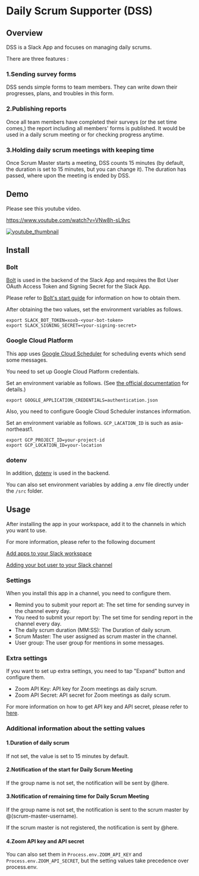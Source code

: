 # Daily Scrum Supporter (DSS)

## Overview

DSS is a Slack App and focuses on managing daily scrums.

There are three features :

### 1.Sending survey forms

DSS sends simple forms to team members. They can write down their progresses, plans, and troubles in this form.  

### 2.Publishing reports

Once all team members have completed their surveys (or the set time comes,) the report including all members' forms is published. It would be used in a daily scrum meeting or for checking progress anytime.  

### 3.Holding daily scrum meetings with keeping time

Once Scrum Master starts a meeting, DSS counts 15 minutes (by default, the duration is set to 15 minutes, but you can change it). The duration has passed, where upon the meeting is ended by DSS.

## Demo

Please see this youtube video.

https://www.youtube.com/watch?v=VNw8h-sL9vc

[![youtube_thumbnail](https://img.youtube.com/vi/VNw8h-sL9vc/0.jpg)](https://www.youtube.com/watch?v=VNw8h-sL9vc)

## Install

### Bolt

[Bolt](https://github.com/slackapi/bolt-js) is used in the backend of the Slack App and requires the Bot User OAuth Access Token and Signing Secret for the Slack App.

Please refer to [Bolt's start guide](https://slack.dev/bolt-js/tutorial/getting-started) for information on how to obtain them.

After obtaining the two values, set the environment variables as follows.

```shell
export SLACK_BOT_TOKEN=xoxb-<your-bot-token>
export SLACK_SIGNING_SECRET=<your-signing-secret>
```

### Google Cloud Platform

This app uses [Google Cloud Scheduler](https://cloud.google.com/scheduler) for scheduling events which send some messages.

You need to set up Google Cloud Platform credentials.

Set an environment variable as follows.
(See [the official documentation](https://cloud.google.com/docs/authentication/production) for details.)

```shell
export GOOGLE_APPLICATION_CREDENTIALS=authentication.json
```

Also, you need to configure Google Cloud Scheduler instances information.

Set an environment variable as follows. `GCP_LACATION_ID` is such as asia-northeast1.

```shell
export GCP_PROJECT_ID=your-project-id
export GCP_LOCATION_ID=your-location
```

### dotenv

In addition, [dotenv](https://github.com/motdotla/dotenv) is used in the backend.

You can also set environment variables by adding a .env file directly under the `/src` folder.

## Usage

After installing the app in your workspace, add it to the channels in which you want to use.

For more information, please refer to the following document

[Add apps to your Slack workspace](https://slack.com/help/articles/202035138-Add-apps-to-your-Slack-workspace)

[Adding your bot user to your Slack channel](https://www.ibm.com/docs/en/z-chatops/1.1.0?topic=slack-adding-your-bot-user-your-channel)

### Settings

When you install this app in a channel, you need to configure them.

* Remind you to submit your report at: The set time for sending survey in the channel every day.  
* You need to submit your report by: The set time for sending report in the channel every day.
* The daily scrum duration (MM:SS): The Duration of daily scrum.  
* Scrum Master: The user assigned as scrum master in the channel.
* User group: The user group for mentions in some messages.

### Extra settings

If you want to set up extra settings, you need to tap "Expand" button and configure them.  

* Zoom API Key: API key for Zoom meetings as daily scrum.
* Zoom API Secret: API secret for Zoom meetings as daily scrum.

For more information on how to get API key and API secret, please refer to [here](https://marketplace.zoom.us/docs/guides/build/jwt-app#generate-app-credentials).

### Additional information about the setting values

#### 1.Duration of daily scrum

If not set, the value is set to 15 minutes by default.

#### 2.Notification of the start for Daily Scrum Meeting

If the group name is not set, the notification will be sent by @here.

#### 3.Notification of remaining time for Daily Scrum Meeting

If the group name is not set, the notification is sent to the scrum master by @(scrum-master-username).

If the scrum master is not registered, the notification is sent by @here.

#### 4.Zoom API key and API secret

You can also set them in `Process.env.ZOOM_API_KEY` and `Process.env.ZOOM_API_SECRET`, but the setting values take precedence over process.env.

